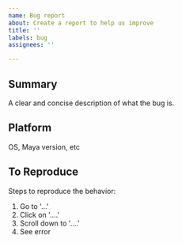 ```yaml
---
name: Bug report
about: Create a report to help us improve
title: ''
labels: bug
assignees: ''

---
```


## Summary
A clear and concise description of what the bug is.

## Platform
OS, Maya version, etc

## To Reproduce
Steps to reproduce the behavior:
1. Go to '...'
2. Click on '....'
3. Scroll down to '....'
4. See error
